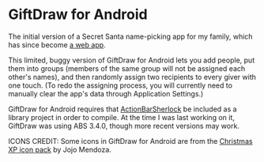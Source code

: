 GiftDraw for Android
====================

The initial version of a Secret Santa name-picking app for my family, which has since become [a web app](https://www.github.com/LouieGeetoo/giftdraw-web).

This limited, buggy version of GiftDraw for Android lets you add people, put them into groups (members of the same group will not be assigned each other's names), and then randomly assign two recipients to every giver with one touch. (To redo the assigning process, you will currently need to manually clear the app's data through Application Settings.)

GiftDraw for Android requires that [ActionBarSherlock](http://actionbarsherlock.com/) be included as a library project in order to compile. At the time I was last working on it, GiftDraw was using ABS 3.4.0, though more recent versions may work.

ICONS CREDIT: Some icons in GiftDraw for Android are from the [Christmas XP icon pack](http://findicons.com/pack/232/christmas_xp) by Jojo Mendoza.